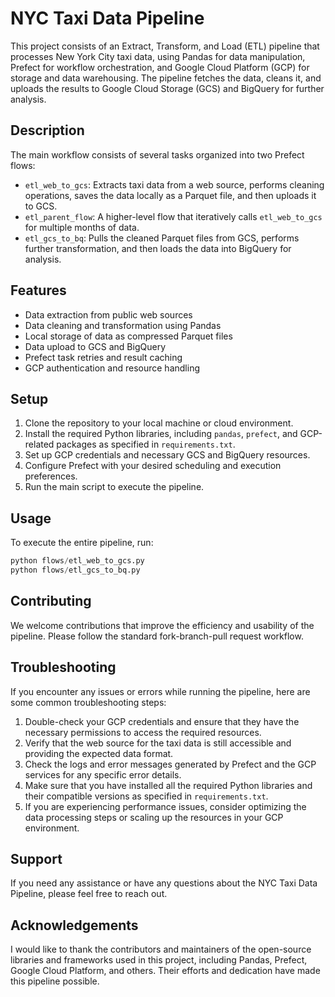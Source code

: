 # NYC Taxi Data Pipeline

This project consists of an Extract, Transform, and Load (ETL) pipeline that processes New York City taxi data, using Pandas for data manipulation, Prefect for workflow orchestration, and Google Cloud Platform (GCP) for storage and data warehousing. The pipeline fetches the data, cleans it, and uploads the results to Google Cloud Storage (GCS) and BigQuery for further analysis.

## Description

The main workflow consists of several tasks organized into two Prefect flows:
- `etl_web_to_gcs`: Extracts taxi data from a web source, performs cleaning operations, saves the data locally as a Parquet file, and then uploads it to GCS.
- `etl_parent_flow`: A higher-level flow that iteratively calls `etl_web_to_gcs` for multiple months of data.
- `etl_gcs_to_bq`: Pulls the cleaned Parquet files from GCS, performs further transformation, and then loads the data into BigQuery for analysis.

## Features

- Data extraction from public web sources
- Data cleaning and transformation using Pandas
- Local storage of data as compressed Parquet files
- Data upload to GCS and BigQuery
- Prefect task retries and result caching
- GCP authentication and resource handling

## Setup

1. Clone the repository to your local machine or cloud environment.
2. Install the required Python libraries, including `pandas`, `prefect`, and GCP-related packages as specified in `requirements.txt`.
3. Set up GCP credentials and necessary GCS and BigQuery resources.
4. Configure Prefect with your desired scheduling and execution preferences.
5. Run the main script to execute the pipeline.

## Usage

To execute the entire pipeline, run:

```python
python flows/etl_web_to_gcs.py
python flows/etl_gcs_to_bq.py
```
## Contributing

We welcome contributions that improve the efficiency and usability of the pipeline. Please follow the standard fork-branch-pull request workflow.

## Troubleshooting

If you encounter any issues or errors while running the pipeline, here are some common troubleshooting steps:

1. Double-check your GCP credentials and ensure that they have the necessary permissions to access the required resources.
2. Verify that the web source for the taxi data is still accessible and providing the expected data format.
3. Check the logs and error messages generated by Prefect and the GCP services for any specific error details.
4. Make sure that you have installed all the required Python libraries and their compatible versions as specified in `requirements.txt`.
5. If you are experiencing performance issues, consider optimizing the data processing steps or scaling up the resources in your GCP environment.

## Support

If you need any assistance or have any questions about the NYC Taxi Data Pipeline, please feel free to reach out.

## Acknowledgements

I would like to thank the contributors and maintainers of the open-source libraries and frameworks used in this project, including Pandas, Prefect, Google Cloud Platform, and others. Their efforts and dedication have made this pipeline possible.




